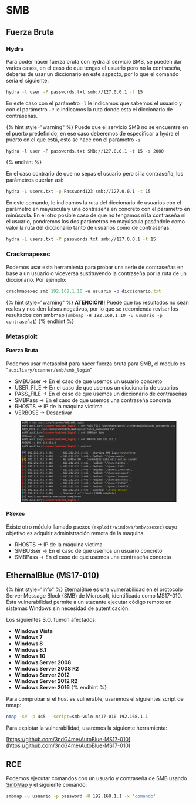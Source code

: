 # SMB

## Fuerza Bruta

### Hydra

Para poder hacer fuerza bruta con hydra al servicio SMB, se pueden dar varios casos, en el caso de que tengas el usuario pero no la contraseña, deberás de usar un diccionario en este aspecto, por lo que el comando sería el siguiente:

```bash
hydra -l user -P passwords.txt smb://127.0.0.1 -t 15
```

En este caso con el parámetro `-l` le indicamos que sabemos el usuario y con el parámetro `-P` le indicamos la ruta donde esta el diccionario de contraseñas.

{% hint style="warning" %}
Puede que el servicio SMB no se encuentre en el puerto predefinido, en ese caso deberemos de especificar a hydra el puerto en el que está, esto se hace con el parámetro `-s`

```
hydra -l user -P passwords.txt SMB://127.0.0.1 -t 15 -s 2000
```
{% endhint %}

En el caso contrario de que no sepas el usuario pero si la contraseña, los parámetros querían así:

```bash
hydra -L users.txt -p Password123 smb://127.0.0.1 -t 15
```

En este comando, le indicamos la ruta del diccionario de usuarios con el parámetro en mayúscula y una contraseña en concreto con el parámetro en minúscula. En el otro posible caso de que no tengamos ni la contraseña ni el usuario, pondremos los dos parámetros en mayúscula pasándole como valor la ruta del diccionario tanto de usuarios como de contraseñas.

```bash
hydra -L users.txt -P passwords.txt smb://127.0.0.1 -t 15
```

### Crackmapexec

Podemos usar esta herramienta para probar una serie de contraseñas en base a un usuario o viceversa sustituyendo la contraseña por la ruta de un diccionario. Por ejemplo:

```ruby
crackmapexec smb 192.168.1.10 -u usuario -p diccionario.txt
```

{% hint style="warning" %}
**ATENCIÓN!!** Puede que los resultados no sean reales y nos den falsos negativos, por lo que se recomienda revisar los resultados con smbmap (`smbmap -H 192.168.1.10 -u usuario -p contraseña1`)
{% endhint %}

### Metasploit

#### Fuerza Bruta

Podemos usar metasploit para hacer fuerza bruta para SMB, el modulo es "`auxiliary/scanner/smb/smb_login`"

* SMBUSser -> En el caso de que usemos un usuario concreto
* USER\_FILE -> En el caso de que usemos un diccionario de usuarios
* PASS\_FILE -> En el caso de que usemos un diccionario de contraseñas
* SMBPass -> En el caso de que usemos una contraseña concreta
* RHOSTS -> IP de la máquina victima
* VERBOSE -> Desactivar

<figure><img src="../../.gitbook/assets/image (7).png" alt=""><figcaption></figcaption></figure>

#### PSexec

Existe otro módulo llamado psexec (`exploit/windows/smb/psexec`) cuyo objetivo es adquirir administración remota de la maquina

* RHOSTS -> IP de la máquina victima
* SMBUSser -> En el caso de que usemos un usuario concreto
* SMBPass -> En el caso de que usemos una contraseña concreta

## EthernalBlue (MS17-010)

{% hint style="info" %}
EternalBlue es una vulnerabilidad en el protocolo Server Message Block (SMB) de Microsoft, identificada como MS17-010. Esta vulnerabilidad permite a un atacante ejecutar código remoto en sistemas Windows sin necesidad de autenticación.

Los siguientes S.O. fueron afectados:

* **Windows Vista**
* **Windows 7**
* **Windows 8**
* **Windows 8.1**
* **Windows 10**
* **Windows Server 2008**
* **Windows Server 2008 R2**
* **Windows Server 2012**
* **Windows Server 2012 R2**
* **Windows Server 2016**
{% endhint %}

Para comprobar si el host es vulnerable, usaremos el siguientes script de nmap:

```bash
nmap -sV -p 445 --script=smb-vuln-ms17-010 192.168.1.1
```

Para explotar la vulnerabilidad, usaremos la siguiente herramienta:

[https://github.com/3ndG4me/AutoBlue-MS17-010](https://github.com/3ndG4me/AutoBlue-MS17-010)

## RCE

Podemos ejecutar comandos con un usuario y contraseña de SMB usando [SmbMap](../../reconocimiento/protocolos-servicios/smb.md#smbmap) y el siguiente comando:

```bash
smbmap -u usuario -p password -H 192.168.1.1 -x 'comando'
```
